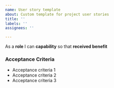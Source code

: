 ```yaml
---
name: User story template
about: Custom template for project user stories
title: ''
labels: ''
assignees: ''

---
```


As a **role** I can **capability** so that **received benefit**


### Acceptance Criteria

- Acceptance criteria 1
- Acceptance criteria 2
- Acceptance criteria 3

